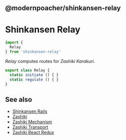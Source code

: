 ## @modernpoacher/shinkansen-relay

# Shinkansen Relay

```javascript
import {
  Relay
} from 'shinkansen-relay'
```

*Relay* computes routes for *Zashiki Karakuri*.

```javascript
export class Relay {
  static initiate () { }
  static regulate () { }
}
```

## See also

- [Shinkansen Rails](https://github.com/modernpoacher/shinkansen-rails)
- [Zashiki](https://github.com/modernpoacher/zashiki)
- [Zashiki Mechanism](https://github.com/modernpoacher/zashiki-mechanism)
- [Zashiki Transport](https://github.com/modernpoacher/zashiki-transport)
- [Zashiki React Redux](https://github.com/modernpoacher/zashiki-react-redux)
